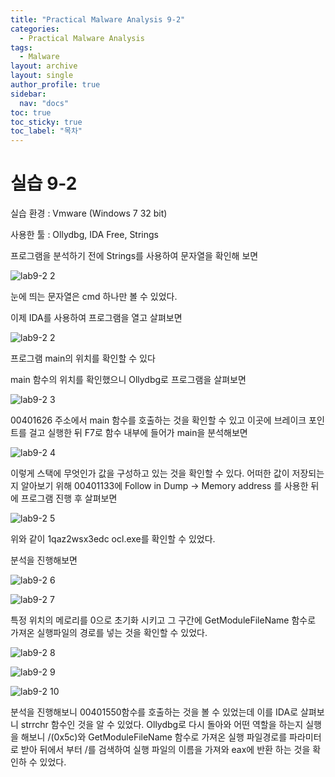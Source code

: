 ```yaml
---
title: "Practical Malware Analysis 9-2"
categories:
  - Practical Malware Analysis
tags:
  - Malware
layout: archive
layout: single
author_profile: true
sidebar:
  nav: "docs"
toc: true
toc_sticky: true
toc_label: "목차"
---
```


# 실습 9-2

실습 환경 : Vmware (Windows 7 32 bit)

사용한 툴 : Ollydbg, IDA Free, Strings

프로그램을 분석하기 전에 Strings를 사용하여 문자열을 확인해 보면

![lab9-2 2](https://user-images.githubusercontent.com/91646923/135800727-199bc90a-f33b-43c4-b303-abd0eaf01141.JPG)

눈에 띄는 문자열은 cmd 하나만 볼 수 있었다.

이제 IDA를 사용하여 프로그램을 열고 살펴보면

![lab9-2 2](https://user-images.githubusercontent.com/91646923/135800780-75bd6381-b12d-4c3d-af91-77f080fda35c.JPG)

프로그램 main의 위치를 확인할 수 있다

main 함수의 위치를 확인했으니 Ollydbg로 프로그램을 살펴보면

![lab9-2 3](https://user-images.githubusercontent.com/91646923/135801493-a1dd4634-0535-4f37-ad0b-2906f5a726ab.JPG)

00401626 주소에서 main 함수를 호출하는 것을 확인할 수 있고 이곳에 브레이크 포인트를 걸고 실행한 뒤 F7로 함수 내부에 들어가 main을 분석해보면

![lab9-2 4](https://user-images.githubusercontent.com/91646923/135801596-80330eb0-5010-4b9e-8da7-783405efeb1e.JPG)

이렇게 스택에 무엇인가 값을 구성하고 있는 것을 확인할 수 있다. 어떠한 값이 저장되는지 알아보기 위해 00401133에 Follow in Dump -> Memory address 를 사용한 뒤에 프로그램 진행 후 살펴보면

![lab9-2 5](https://user-images.githubusercontent.com/91646923/135803081-7cce446c-a955-4ec2-bb5d-1140d6513354.JPG)

위와 같이 1qaz2wsx3edc ocl.exe를 확인할 수 있었다.

분석을 진행해보면

![lab9-2 6](https://user-images.githubusercontent.com/91646923/135803468-cebaee72-0e45-4f32-9a32-6e6ac633c912.JPG)

![lab9-2 7](https://user-images.githubusercontent.com/91646923/135803841-44a18c16-b06a-4979-b039-c183fa521685.JPG)

특정 위치의 메로리를 0으로 초기화 시키고 그 구간에 GetModuleFileName 함수로 가져온 실행파일의 경로를 넣는 것을 확인할 수 있었다.

![lab9-2 8](https://user-images.githubusercontent.com/91646923/135804104-ab0c7380-f21e-4187-a206-b39ddf0fb2f9.JPG)

![lab9-2 9](https://user-images.githubusercontent.com/91646923/135804111-688057ac-0916-4253-ad22-77aaeddbe3a6.JPG)

![lab9-2 10](https://user-images.githubusercontent.com/91646923/135804442-1d37b946-6d1e-45a0-a8c5-3af942b431cb.JPG)

분석을 진행해보니 00401550함수를 호출하는 것을 볼 수 있었는데 이를 IDA로 살펴보니 strrchr 함수인 것을 알 수 있었다.
Ollydbg로 다시 돌아와 어떤 역할을 하는지 실행을 해보니 /(0x5c)와 GetModuleFileName 함수로 가져온 실행 파일경로를 파라미터로 받아 뒤에서 부터 /를 검색하여 실행 파일의 이름을
가져와 eax에 반환 하는 것을 확인하 수 있었다.
